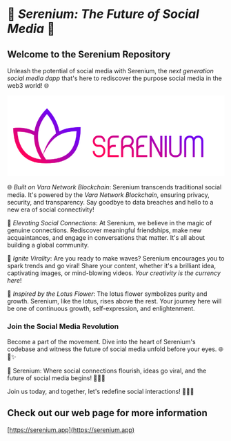 # 🌟 *Serenium: The Future of Social Media* 🚀

## Welcome to the Serenium Repository

Unleash the potential of social media with Serenium, the *next generation social media dapp* that's here to rediscover the purpose social media in the web3 world! 🌐

![Serenium Logo](SereniumLogo.png)

🌐 *Built on Vara Network Blockchain*: Serenium transcends traditional social media. It's powered by the *Vara Network Blockchain*, ensuring privacy, security, and transparency. Say goodbye to data breaches and hello to a new era of social connectivity!

🤝 *Elevating Social Connections*: At Serenium, we believe in the magic of genuine connections. Rediscover meaningful friendships, make new acquaintances, and engage in conversations that matter. It's all about building a global community.

🚀 *Ignite Virality*: Are you ready to make waves? Serenium encourages you to spark trends and go viral! Share your content, whether it's a brilliant idea, captivating images, or mind-blowing videos. *Your creativity is the currency here*!

🌼 *Inspired by the Lotus Flower*: The lotus flower symbolizes purity and growth. Serenium, like the lotus, rises above the rest. Your journey here will be one of continuous growth, self-expression, and enlightenment.

### Join the Social Media Revolution

Become a part of the movement. Dive into the heart of Serenium's codebase and witness the future of social media unfold before your eyes. 🌐💬✨

🚀 Serenium: Where social connections flourish, ideas go viral, and the future of social media begins! 🌟🌼🌐

Join us today, and together, let's redefine social interactions! 👥💬🌐

## Check out our web page for more information
[https://serenium.app](https://serenium.app)
